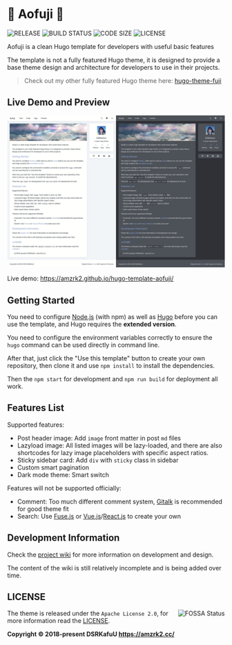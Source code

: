 # 🍥 Aofuji 🍥

![RELEASE](https://img.shields.io/github/v/release/amzrk2/hugo-template-aofuji?style=flat-square) ![BUILD STATUS](https://img.shields.io/github/workflow/status/amzrk2/hugo-template-aofuji/deploy?style=flat-square) ![CODE SIZE](https://img.shields.io/github/languages/code-size/amzrk2/hugo-template-aofuji?style=flat-square) ![LICENSE](https://img.shields.io/github/license/amzrk2/hugo-template-aofuji?style=flat-square)

Aofuji is a clean Hugo template for developers with useful basic features

The template is not a fully featured Hugo theme, it is designed to provide a base theme design and architecture for developers to use in their projects.

> Check out my other fully featured Hugo theme here: [hugo-theme-fuji](https://github.com/amzrk2/hugo-theme-fuji)

## Live Demo and Preview

![PREVIEW](/screenshot.jpg)

Live demo: <https://amzrk2.github.io/hugo-template-aofuji/>

## Getting Started

You need to configure [Node.js](https://nodejs.org/) (with npm) as well as [Hugo](https://gohugo.io/) before you can use the template, and Hugo requires the **extended version**.

You need to configure the environment variables correctly to ensure the `hugo` command can be used directly in command line.

After that, just click the "Use this template" button to create your own repository, then clone it and use `npm install` to install the dependencies.

Then the `npm start` for development and `npm run build` for deployment all work.

## Features List

Supported features:

- Post header image: Add `image` front matter in post `md` files
- Lazyload image: All listed images will be lazy-loaded, and there are also shortcodes for lazy image placeholders with specific aspect ratios.
- Sticky sidebar card: Add `div` with `sticky` class in sidebar
- Custom smart pagination
- Dark mode theme: Smart switch

Features will not be supported officially:

- Comment: Too much different comment system, [Gitalk](https://github.com/gitalk/gitalk) is recommended for good theme fit
- Search: Use [Fuse.js](https://fusejs.io/) or [Vue.js](https://vuejs.org/)/[React.js](https://reactjs.org/) to create your own

## Development Information

Check the [project wiki](https://github.com/amzrk2/hugo-template-aofuji/wiki) for more information on development and design.

The content of the wiki is still relatively incomplete and is being added over time.

## LICENSE

<img align="right" alt="FOSSA Status" src="https://app.fossa.com/api/projects/git%2Bgithub.com%2Famzrk2%2Fhugo-template-aofuji.svg?type=large" />

The theme is released under the `Apache License 2.0`, for more information read the [LICENSE](https://github.com/amzrk2/hugo-template-aofuji/blob/master/LICENSE).

**Copyright © 2018-present DSRKafuU <https://amzrk2.cc/>**
